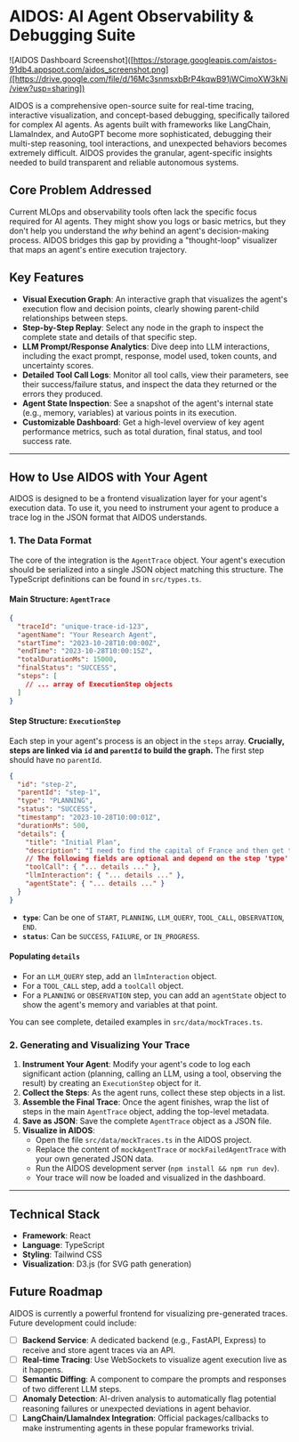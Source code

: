 
# AIDOS: AI Agent Observability & Debugging Suite

![AIDOS Dashboard Screenshot]([https://storage.googleapis.com/aistos-91db4.appspot.com/aidos_screenshot.png]([https://drive.google.com/file/d/16Mc3snmsxbBrP4kqwB91jWCimoXW3kNi/view?usp=sharing])

AIDOS is a comprehensive open-source suite for real-time tracing, interactive visualization, and concept-based debugging, specifically tailored for complex AI agents. As agents built with frameworks like LangChain, LlamaIndex, and AutoGPT become more sophisticated, debugging their multi-step reasoning, tool interactions, and unexpected behaviors becomes extremely difficult. AIDOS provides the granular, agent-specific insights needed to build transparent and reliable autonomous systems.

## Core Problem Addressed

Current MLOps and observability tools often lack the specific focus required for AI agents. They might show you logs or basic metrics, but they don't help you understand the *why* behind an agent's decision-making process. AIDOS bridges this gap by providing a "thought-loop" visualizer that maps an agent's entire execution trajectory.

## Key Features

*   **Visual Execution Graph**: An interactive graph that visualizes the agent's execution flow and decision points, clearly showing parent-child relationships between steps.
*   **Step-by-Step Replay**: Select any node in the graph to inspect the complete state and details of that specific step.
*   **LLM Prompt/Response Analytics**: Dive deep into LLM interactions, including the exact prompt, response, model used, token counts, and uncertainty scores.
*   **Detailed Tool Call Logs**: Monitor all tool calls, view their parameters, see their success/failure status, and inspect the data they returned or the errors they produced.
*   **Agent State Inspection**: See a snapshot of the agent's internal state (e.g., memory, variables) at various points in its execution.
*   **Customizable Dashboard**: Get a high-level overview of key agent performance metrics, such as total duration, final status, and tool success rate.

---

## How to Use AIDOS with Your Agent

AIDOS is designed to be a frontend visualization layer for your agent's execution data. To use it, you need to instrument your agent to produce a trace log in the JSON format that AIDOS understands.

### 1. The Data Format

The core of the integration is the `AgentTrace` object. Your agent's execution should be serialized into a single JSON object matching this structure. The TypeScript definitions can be found in `src/types.ts`.

#### Main Structure: `AgentTrace`

```json
{
  "traceId": "unique-trace-id-123",
  "agentName": "Your Research Agent",
  "startTime": "2023-10-28T10:00:00Z",
  "endTime": "2023-10-28T10:00:15Z",
  "totalDurationMs": 15000,
  "finalStatus": "SUCCESS",
  "steps": [
    // ... array of ExecutionStep objects
  ]
}
```

#### Step Structure: `ExecutionStep`

Each step in your agent's process is an object in the `steps` array. **Crucially, steps are linked via `id` and `parentId` to build the graph.** The first step should have no `parentId`.

```json
{
  "id": "step-2",
  "parentId": "step-1",
  "type": "PLANNING",
  "status": "SUCCESS",
  "timestamp": "2023-10-28T10:00:01Z",
  "durationMs": 500,
  "details": {
    "title": "Initial Plan",
    "description": "I need to find the capital of France and then get the weather.",
    // The following fields are optional and depend on the step 'type'
    "toolCall": { "... details ..." },
    "llmInteraction": { "... details ..." },
    "agentState": { "... details ..." }
  }
}
```

*   **`type`**: Can be one of `START`, `PLANNING`, `LLM_QUERY`, `TOOL_CALL`, `OBSERVATION`, `END`.
*   **`status`**: Can be `SUCCESS`, `FAILURE`, or `IN_PROGRESS`.

#### Populating `details`

-   For an `LLM_QUERY` step, add an `llmInteraction` object.
-   For a `TOOL_CALL` step, add a `toolCall` object.
-   For a `PLANNING` or `OBSERVATION` step, you can add an `agentState` object to show the agent's memory and variables at that point.

You can see complete, detailed examples in `src/data/mockTraces.ts`.

### 2. Generating and Visualizing Your Trace

1.  **Instrument Your Agent**: Modify your agent's code to log each significant action (planning, calling an LLM, using a tool, observing the result) by creating an `ExecutionStep` object for it.
2.  **Collect the Steps**: As the agent runs, collect these step objects in a list.
3.  **Assemble the Final Trace**: Once the agent finishes, wrap the list of steps in the main `AgentTrace` object, adding the top-level metadata.
4.  **Save as JSON**: Save the complete `AgentTrace` object as a JSON file.
5.  **Visualize in AIDOS**:
    *   Open the file `src/data/mockTraces.ts` in the AIDOS project.
    *   Replace the content of `mockAgentTrace` or `mockFailedAgentTrace` with your own generated JSON data.
    *   Run the AIDOS development server (`npm install && npm run dev`).
    *   Your trace will now be loaded and visualized in the dashboard.

---

## Technical Stack

*   **Framework**: React
*   **Language**: TypeScript
*   **Styling**: Tailwind CSS
*   **Visualization**: D3.js (for SVG path generation)

## Future Roadmap

AIDOS is currently a powerful frontend for visualizing pre-generated traces. Future development could include:

-   [ ] **Backend Service**: A dedicated backend (e.g., FastAPI, Express) to receive and store agent traces via an API.
-   [ ] **Real-time Tracing**: Use WebSockets to visualize agent execution live as it happens.
-   [ ] **Semantic Diffing**: A component to compare the prompts and responses of two different LLM steps.
-   [ ] **Anomaly Detection**: AI-driven analysis to automatically flag potential reasoning failures or unexpected deviations in agent behavior.
-   [ ] **LangChain/LlamaIndex Integration**: Official packages/callbacks to make instrumenting agents in these popular frameworks trivial.
